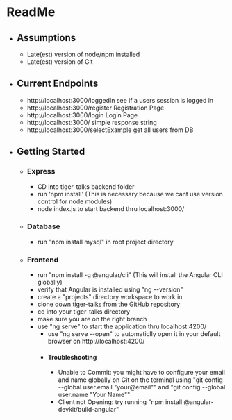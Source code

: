 # ReadMe


* ## Assumptions
    * Late(est) version of node/npm installed
    * Late(est) version of Git 
    
* ## Current Endpoints
    * http://localhost:3000/loggedIn see if a users session is logged in
    * http://localhost:3000/register Registration Page
    * http://localhost:3000/login Login Page
    * http://localhost:3000/ simple response string
    * http://localhost:3000/selectExample get all users from DB

* ## Getting Started

    * ### Express
        * CD into tiger-talks backend folder
        * run 'npm install' (This is necessary because we cant use version control for node  modules)
        * node index.js to start backend thru localhost:3000/

    * ### Database
        * run "npm install mysql" in root project directory

    * ### Frontend
        * run "npm install -g @angular/cli" (This will install the Angular CLI globally)
        * verify that Angular is installed using "ng --version"
        * create a "projects" directory workspace to work in
        * clone down tiger-talks from the GitHub repository
        * cd into your tiger-talks directory
        * make sure you are on the right branch
        * use "ng serve" to start the application thru localhost:4200/
            * use "ng serve --open" to automaticlly open it in your default browser on http://localhost:4200/
            * #### Troubleshooting
                * Unable to Commit: you might have to configure your email and name globally on Git on the terminal using "git config --global user.email "your@email"" and "git config --global user.name "Your Name""
                * Client not Opening: try running "npm install @angular-devkit/build-angular"
